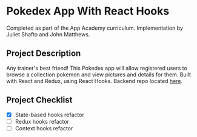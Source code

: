 # Pokedex App With React Hooks
Completed as part of the App Academy curriculum. Implementation by Juliet Shafto and John Matthews.

## Project Description
Any trainer's best friend! This Pokedex app will allow registered users to browse a collection pokemon and view pictures and details for them. Built with React and Redux, using React Hooks. Backend repo located [here](https://github.com/appacademy-starters/pokedex-backend).

## Project Checklist
- [x] State-based hooks refactor
- [ ] Redux hooks refactor
- [ ] Context hooks refactor
